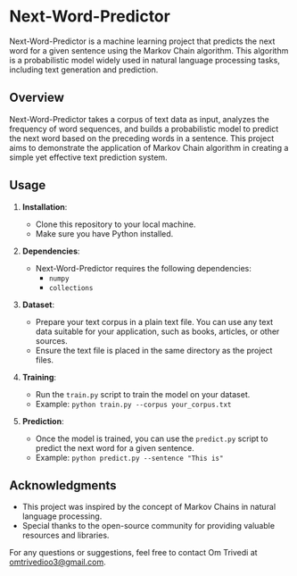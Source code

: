 # Next-Word-Predictor

Next-Word-Predictor is a machine learning project that predicts the next word for a given sentence using the Markov Chain algorithm. This algorithm is a probabilistic model widely used in natural language processing tasks, including text generation and prediction.

## Overview

Next-Word-Predictor takes a corpus of text data as input, analyzes the frequency of word sequences, and builds a probabilistic model to predict the next word based on the preceding words in a sentence. This project aims to demonstrate the application of Markov Chain algorithm in creating a simple yet effective text prediction system.

## Usage

1. **Installation**: 
    - Clone this repository to your local machine.
    - Make sure you have Python installed.

2. **Dependencies**:
    - Next-Word-Predictor requires the following dependencies:
        - `numpy`
        - `collections`

3. **Dataset**:
    - Prepare your text corpus in a plain text file. You can use any text data suitable for your application, such as books, articles, or other sources.
    - Ensure the text file is placed in the same directory as the project files.

4. **Training**:
    - Run the `train.py` script to train the model on your dataset.
    - Example: `python train.py --corpus your_corpus.txt`

5. **Prediction**:
    - Once the model is trained, you can use the `predict.py` script to predict the next word for a given sentence.
    - Example: `python predict.py --sentence "This is"`

## Acknowledgments

- This project was inspired by the concept of Markov Chains in natural language processing.
- Special thanks to the open-source community for providing valuable resources and libraries.
  
For any questions or suggestions, feel free to contact Om Trivedi at omtrivedioo3@gmail.com.
